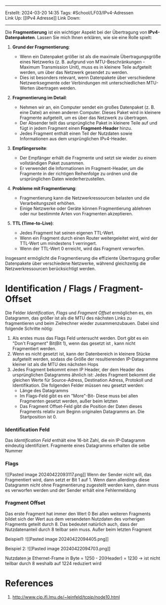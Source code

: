 
--- 
Erstellt: 2024-03-20 14:35 
Tags: #School/LF03/IPv4-Adressen  
Link Up: [[IPv4 Adresse]]
Link Down:

--- 

Die **Fragmentierung** ist ein wichtiger Aspekt bei der Übertragung von **IPv4-Datenpaketen**. Lassen Sie mich Ihnen erklären, wie sie eine Rolle spielt:

1. **Grund der Fragmentierung**:
    
    - Wenn ein Datenpaket größer ist als die maximale Übertragungsgröße eines Netzwerks (z. B. aufgrund von MTU-Beschränkungen - Maximum Transmission Unit), muss es in kleinere Teile aufgeteilt werden, um über das Netzwerk gesendet zu werden.
    - Dies ist besonders relevant, wenn Datenpakete über verschiedene Netzwerksegmente oder Verbindungen mit unterschiedlichen MTU-Werten übertragen werden.
    
2. **Fragmentierung im Detail**:
    
    - Nehmen wir an, ein Computer sendet ein großes Datenpaket (z. B. eine Datei) an einen anderen Computer. Dieses Paket wird in kleinere Fragmente aufgeteilt, um es über das Netzwerk zu übertragen.
    - Der Absender teilt das ursprüngliche Paket in kleinere Teile auf und fügt in jedem Fragment einen **Fragment-Header** hinzu.
    - Jedes Fragment enthält einen Teil der Nutzdaten sowie Informationen aus dem ursprünglichen IPv4-Header.
    
3. **Empfängerseite**:
    
    - Der Empfänger erhält die Fragmente und setzt sie wieder zu einem vollständigen Paket zusammen.
    - Er verwendet die Informationen im Fragment-Header, um die Fragmente in der richtigen Reihenfolge zu ordnen und die ursprünglichen Daten wiederherzustellen.
    
4. **Probleme mit Fragmentierung**:
    
    - Fragmentierung kann die Netzwerkressourcen belasten und die Verarbeitungszeit erhöhen.
    - Einige Netzwerke oder Geräte können Fragmentierung ablehnen oder nur bestimmte Arten von Fragmenten akzeptieren.
    
5. **TTL (Time-to-Live)**:
    
    - Jedes Fragment hat seinen eigenen TTL-Wert.
    - Wenn ein Fragment durch einen Router weitergeleitet wird, wird der TTL-Wert um mindestens 1 verringert.
    - Wenn der TTL-Wert 0 erreicht, wird das Fragment verworfen.

Insgesamt ermöglicht die Fragmentierung die effiziente Übertragung großer Datenpakete über verschiedene Netzwerke, während gleichzeitig die Netzwerkressourcen berücksichtigt werden.

# Identification / Flags / Fragment-Offset
Die Felder _Identification, Flags_ und _Fragment Offset_ ermöglichen es, ein Datagramm, das größer ist als die MTU des nächsten Links zu fragmentieren und beim Zielrechner wieder zusammenzubauen. Dabei sind folgende Schritte nötig:
1. Als erstes muss das Flags Feld untersucht werden. Dort gibt es ein "Don't Fragment" Bit(Bit 1), wenn das gesetzt ist , kann nicht Fragmentiert werden.
2. Wenn es nicht gesetzt ist, kann der Datenbereich in kleinere Stücke aufgeteilt werden, sodass die Größe der resultierenden IP-Datagramme kleiner ist als die MTU des nächsten Hops
3. Jedes Fragment bekommt einen IP Header, der dem Header des ursprünglichen Datagramms ähnlich ist: Jedes Fragment bekommt die gleichen Werte für Source-Adress, Destination Adress, Protokoll und Identifikation. Die folgenden Felder müssen neu gesetzt werden:
	- Länge des Datagramms
	- Im Flags-Feld gibt es ein "More"-Bit- Diese muss bei allen Fragmenten gesetzt werden, außer beim letzten
	- Das Fragment Offset-Feld gibt die Position der Daten dieses Fragments relativ zum Beginn originalen Datagramms an. Die Startposition ist 0.

### Identification Feld
Das _Identification Feld_ enthält eine 16-bit Zahl, die ein IP-Datagramm eindeutig identifiziert. Fragmente eines Datagramms erhalten die selbe Nummer

### Flags
![[Pasted image 20240422093117.png]]
Wenn der Sender nicht will, das Fragmentiert wird, dann setzt er Bit 1 auf 1. Wenn dann allerdings diese Datagramm nicht ohne Fragmentierung zugestellt werden kann, dann muss es verworfen werden und der Sender erhält eine Fehlermeldung

### Fragment Offset
Das erste Fragment hat immer den Wert 0
Bei allen weiteren Fragments bildet sich der Wert aus dem versendeten Nutzdaten des vorherigen Fragments geteilt durch 8. 
Das bedeutet natürlich auch, dass der Nutzdatenanteil durch 8 teilbar sein muss. Außer beim letzten Fragment

Beispiel1:
![[Pasted image 20240422094405.png]]

Beispiel 2:
![[Pasted image 20240422094703.png]]

Nutzdaten je Ethernet-Frame in Byte = 1250 - 20(Header) = 1230 -> ist nicht teilbar durch 8 weshalb auf 1224 reduziert wird


# References
1. http://www.cip.ifi.lmu.de/~leinfeld/tcpip/node10.html